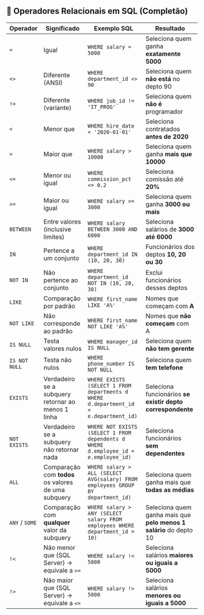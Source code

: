 ## 📌 Operadores Relacionais em SQL (Completão)

| Operador       | Significado                                         | Exemplo SQL                                                                          | Resultado                                                          |
| -------------- | --------------------------------------------------- | ------------------------------------------------------------------------------------ | ------------------------------------------------------------------ |
| `=`            | Igual                                               | `WHERE salary = 5000`                                                                | Seleciona quem ganha **exatamente 5000**                           |
| `<>`           | Diferente (ANSI)                                    | `WHERE department_id <> 90`                                                          | Seleciona quem **não está** no depto 90                            |
| `!=`           | Diferente (variante)                                | `WHERE job_id != 'IT_PROG'`                                                          | Seleciona quem **não é** programador                               |
| `<`            | Menor que                                           | `WHERE hire_date < '2020-01-01'`                                                     | Seleciona contratados **antes de 2020**                            |
| `>`            | Maior que                                           | `WHERE salary > 10000`                                                               | Seleciona quem ganha **mais que 10000**                            |
| `<=`           | Menor ou igual                                      | `WHERE commission_pct <= 0.2`                                                        | Seleciona comissão até **20%**                                     |
| `>=`           | Maior ou igual                                      | `WHERE salary >= 3000`                                                               | Seleciona quem ganha **3000 ou mais**                              |
| `BETWEEN`      | Entre valores (inclusive limites)                   | `WHERE salary   BETWEEN 3000 AND 6000`                                                 | Seleciona salários de **3000 até 6000**                            |
| `IN`           | Pertence a um conjunto                              | `WHERE department_id IN (10, 20, 30)`                                                | Funcionários dos deptos **10, 20 ou 30**                           |
| `NOT IN`       | Não pertence ao conjunto                            | `WHERE department_id NOT IN (10, 20, 30)`                                            | Exclui funcionários desses deptos                                  |
| `LIKE`         | Comparação por padrão                               | `WHERE first_name LIKE 'A%'`                                                         | Nomes que começam com **A**                                        |
| `NOT LIKE`     | Não corresponde ao padrão                           | `WHERE first_name NOT LIKE 'A%'`                                                     | Nomes que **não começam** com A                                    |
| `IS NULL`      | Testa valores nulos                                 | `WHERE manager_id IS NULL`                                                           | Seleciona quem **não tem gerente**                                 |
| `IS NOT NULL`  | Testa não nulos                                     | `WHERE phone_number IS NOT NULL`                                                     | Seleciona quem **tem telefone**                                    |
| `EXISTS`       | Verdadeiro se a subquery retornar ao menos 1 linha  | `WHERE EXISTS (SELECT 1 FROM departments d WHERE d.department_id = e.department_id)` | Seleciona funcionários **se existir depto correspondente**         |
| `NOT EXISTS`   | Verdadeiro se a subquery não retornar nada          | `WHERE NOT EXISTS (SELECT 1 FROM dependents d WHERE d.employee_id = e.employee_id)`  | Seleciona funcionários **sem dependentes**                         |
| `ALL`          | Comparação com **todos** os valores de uma subquery | `WHERE salary > ALL (SELECT AVG(salary) FROM employees GROUP BY department_id)`      | Seleciona quem ganha mais que **todas as médias**                  |
| `ANY` / `SOME` | Comparação com **qualquer** valor da subquery       | `WHERE salary > ANY (SELECT salary FROM employees WHERE department_id = 10)`         | Seleciona quem ganha mais que **pelo menos 1 salário** do depto 10 |
| `!<`           | Não menor que (SQL Server) → equivale a `>=`        | `WHERE salary !< 5000`                                                               | Seleciona salários **maiores ou iguais a 5000**                    |
| `!>`           | Não maior que (SQL Server) → equivale a `<=`        | `WHERE salary !> 5000`                                                               | Seleciona salários **menores ou iguais a 5000**                    |

